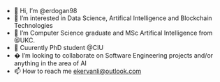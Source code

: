 - 👋 Hi, I’m @erdogan98
- 👀 I’m interested in Data Science, Artifical Intelligence and Blockchain Technologies
- 🌱 I’m Computer Science graduate and MSc Artifical Intelligence from @UKC.
- 🌱 Cuurently PhD student @CIU
- � I’m looking to collaborate on Software Engineering projects and/or anything in the area of AI
- 📫 How to reach me ekervanli@outlook.com

<!---
erdogan98/erdogan98 is a ✨ special ✨ repository because its `README.md` (this file) appears on your GitHub profile.
You can click the Preview link to take a look at your changes.
--->
